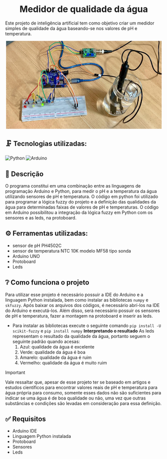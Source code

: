 <h1 align="center"> Medidor de qualidade da água </h1>

Este projeto de inteligência artificial tem como objetivo criar um medidor simples de qualidade da água baseando-se nos valores de pH e temperatura. 
<p align="center">
<img src="https://github.com/vicfior/Medidor-de-qualidade-da-agua/blob/0ba98e9cbc71f3c72ade1e70bb484de3ef80ca47/Imagens/Medidor%20de%20qualidade.png" alt="Medidor completo" width="500">
</p>

## :clamp: Tecnologias utilizadas: 
![Python](https://img.shields.io/badge/python-3670A0?style=for-the-badge&logo=python&logoColor=ffdd54)  ![Arduino](https://img.shields.io/badge/-Arduino-00979D?style=for-the-badge&logo=Arduino&logoColor=white)

## 	:pushpin: Descrição
O programa constitui em uma combinação entre as linguagens de programação Arduino e Python, para medir o pH e a temperatura da água utilizando sensores de pH e temperatura. O código em python foi utilizado para programar a lógica fuzzy do projeto e a definição das qualidades da água para determinadas faixas de valores de pH e temperaturas. O código em Arduino possibilitou a integração da lógica fuzzy em Python com os sensores e as leds, na protoboard.

## :gear: Ferramentas utilizadas: 
- sensor de pH PH4502C
- sensor de temperatura NTC 10K modelo MF58 tipo sonda
- Arduino UNO
- Protoboard
- Leds

## 	:grey_question: Como funciona o projeto

Para utilizar esse projeto é necessário possuir a IDE do Arduino e a linguagem Python instalada, bem como instalar as bibliotecas ```numpy``` e ```skfuzzy```. Após baixar os arquivos dos códigos, é necessário abrí-los na IDE do Arduino e executá-los. Além disso, será necessário possuir os sensores de pH e temperatura, fazer a montagem na protoboard e inserir as leds.
* Para instalar as bibliotecas execute o seguinte comando ``` pip install -U scikit-fuzzy ``` e ```pip install numpy```
**Interpretando o resultado**
  As leds representam o resultado da qualidade da água, portanto seguem o seguinte padrão quando acesas:
  1. Azul: qualidade da água é excelente
  2. Verde: qualidade da água é boa
  3. Amarelo: qualidade da água é ruim
  4. Vermelho: qualidade da água é muito ruim

> [!IMPORTANT]
> Vale ressaltar que, apesar de esse projeto ter se baseado em artigos e estudos científicos para encontrar valores reais de pH e temperatura para água própria para consumo, somente esses dados não são suficientes para indicar se uma água é de boa qualidade ou não, uma vez que outras substâncias e condições são levadas em consideração para essa definição.

## :white_check_mark: Requisitos
* Arduino IDE
* Linguagem Python instalada
* Protoboard
* Sensores
* Leds
